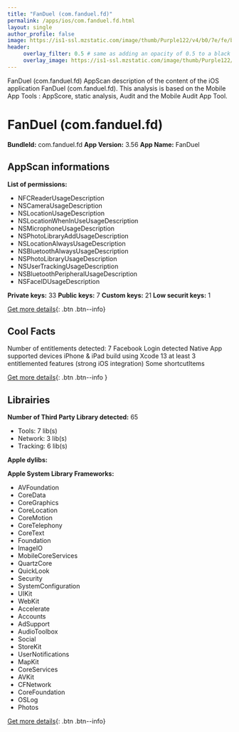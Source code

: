 ```yaml
---
title: "FanDuel (com.fanduel.fd)"
permalink: /apps/ios/com.fanduel.fd.html
layout: single
author_profile: false
image: https://is1-ssl.mzstatic.com/image/thumb/Purple122/v4/b0/7e/fe/b07efe54-3b41-9d39-15f5-24b87df497bc/AppIcon-1x_U007emarketing-0-7-0-85-220.png/512x512bb.jpg
header: 
     overlay_filter: 0.5 # same as adding an opacity of 0.5 to a black background
     overlay_image: https://is1-ssl.mzstatic.com/image/thumb/Purple122/v4/b0/7e/fe/b07efe54-3b41-9d39-15f5-24b87df497bc/AppIcon-1x_U007emarketing-0-7-0-85-220.png/512x512bb.jpg
---
```

FanDuel (com.fanduel.fd) AppScan description of the content of the iOS application FanDuel (com.fanduel.fd). This analysis is based on the Mobile App Tools : AppScore, static analysis, Audit and the Mobile Audit App Tool.

# FanDuel (com.fanduel.fd)

**BundleId:** com.fanduel.fd
**App Version:** 3.56
**App Name:** FanDuel


## AppScan informations 

**List of permissions:** 
- NFCReaderUsageDescription
- NSCameraUsageDescription
- NSLocationUsageDescription
- NSLocationWhenInUseUsageDescription
- NSMicrophoneUsageDescription
- NSPhotoLibraryAddUsageDescription
- NSLocationAlwaysUsageDescription
- NSBluetoothAlwaysUsageDescription
- NSPhotoLibraryUsageDescription
- NSUserTrackingUsageDescription
- NSBluetoothPeripheralUsageDescription
- NSFaceIDUsageDescription
  
  
**Private keys:** 33
**Public keys:** 7
**Custom keys:** 21
**Low securit keys:** 1
  
[Get more details](/pricing.html){: .btn .btn--info}

## Cool Facts

Number of entitlements detected: 7
Facebook Login detected
Native App
supported devices iPhone & iPad
build using Xcode 13
at least 3 entitlemented features (strong iOS integration)
Some shortcutItems 
  
[Get more details](/pricing.html){: .btn .btn--info }

## Librairies 
**Number of Third Party Library detected:** 65
- Tools: 7 lib(s)
- Network: 3 lib(s)
- Tracking: 6 lib(s)


**Apple dylibs:**


**Apple System Library Frameworks:**
- AVFoundation
- CoreData
- CoreGraphics
- CoreLocation
- CoreMotion
- CoreTelephony
- CoreText
- Foundation
- ImageIO
- MobileCoreServices
- QuartzCore
- QuickLook
- Security
- SystemConfiguration
- UIKit
- WebKit
- Accelerate
- Accounts
- AdSupport
- AudioToolbox
- Social
- StoreKit
- UserNotifications
- MapKit
- CoreServices
- AVKit
- CFNetwork
- CoreFoundation
- OSLog
- Photos


  
[Get more details](/pricing.html){: .btn .btn--info}


